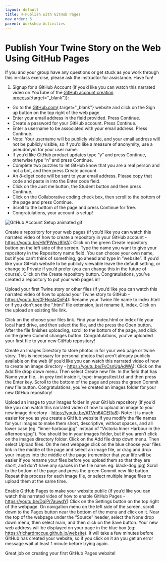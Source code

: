 ```yaml
---
layout: default
title: 4-Publish with GitHub Pages
nav_order: 6
parent: Workshop Activities
---
```

# Publish Your Twine Story on the Web Using GitHub Pages
If you and your group have any questions or get stuck as you work through this in-class exercise, please ask the instructor for assistance.  Have fun!

1. Signup for a GitHub Account (if you’d like you can watch this narrated video on YouTube of the [GitHub account creation process](https://youtu.be/ovCRBERA1NQ){:target="_blank"}):
  - Go to the [GitHub.com](https://github.com){:target="_blank"} website and click on the Sign up button on the top right of the web page.
  - Enter your email address in the field provided. Press Continue.
  - Create a password for your GitHub account. Press Continue.
  - Enter a username to be associated with your email address. Press Continue. 
  - Note: Your username will be publicly visible, and your email address will not be publicly visible, so if you’d like a measure of anonymity, use a pseudonym for your user name.
  - If  you’d like GitHub product updates type “y” and press Continue, otherwise type “n” and press Continue.
  - Complete two puzzles to let GitHub know that you are a real person and not a bot, and then press Create account.
  - An 8-diget code will be sent to your email address. Please copy that code and paste in into the Enter code field.
  - Click on the Just me button, the Student button and then press Continue.
  - Click on the Collaborative coding check box, then scroll to the bottom of the page and press Continue.
  - Scroll to the bottom of the page and press Continue for free.
  - Congratulations, your account is setup!
  <img src="images/github-account-setup.gif" alt="GitHub Account Setup animated gif">

Create a repository for your web pages (if you’d like you can watch this narrated video of how to create a repository in your GitHub account -  ​​https://youtu.be/HhfPWwz8lVA):
Click on the green Create repository button on the left side of the screen.
Type the name you want to give your repository in the Repository name field. You can choose your own name, but if you can’t think of something, go ahead and type in “website”.
If you’d like your GitHub website to be publicly viewable leave the default setting, or change to Private if you’d prefer (you can change this in the future of course).
Click on the Create repository button.
Congratulations, you’ve created a repository to put your web pages in!

Upload your first Twine story or other files (if you’d like you can watch this narrated video of how to upload your Twine story to GitHub -  https://youtu.be/0FHgslaQnF4):
Rename your Twine file name to index.html or if you don’t see the “.html” file extension, just rename it, index.
Click on the upload an existing file link.

Click on the choose your files link.
Find your index.html or index file your local hard drive, and then select the file, and the press the Open button.
After the file finishes uploading, scroll to the bottom of the page, and click on the green Commit changes button.
Congratulations, you’ve uploaded your first file to your new GitHub repository!


Create an Images Directory to store photos in for your web page or twine story. This is necessary for personal photos that aren’t already publicly available on the web (if you’d like you can watch this narrated video of how to create an image directory -   https://youtu.be/FvCsnUgAdWA):
Click on the Add file drop down menu.
Then select Create new file.
In the field that has Name your file… in grey text inside it, type: images/test.txt and then press the Enter key.
Scroll to the bottom of the page and press the green Commit new file button.
Congratulations, you’ve created an images folder for your new GitHub repository!

Upload an image to your images folder in your GitHub repository (if you’d like you can watch this narrated video of how to upload an image to your new image directory - https://youtu.be/ATVm6ACERu8):
Note: It is much easier for you as you create a GitHub website if you modify the file names for your images to make them short, descriptive, without spaces, and all lower case (eg: “inner-harbour.jpg” instead of “Victoria Inner Harbour in the afternoon.jpg”).
You should be in your images folder, but if you aren’t click on the images directory folder.
Click on the Add file drop down menu.
Then select Upload files.
On the next webpage click on the blue choose your files link in the middle of the page and select an image file, or drag and drop your images into the middle of the page (remember that your life will be easier if you rename your files before you upload them so that they are short, and don’t have any spaces in the file name: eg: black-dog.jpg)
Scroll to the bottom of the page and press the green Commit new file button.
Repeat this process for each image file, or select multiple image files to upload them at the same time.


Enable GitHub Pages to make your website public (if you’d like you can watch this narrated video of how to enable GitHub Pages -  https://youtu.be/DqjPr7auwdY)
Click on the Settings button on the top right of the webpage.
On navigation menu on the left side of the screen, scroll down to the Pages button near the bottom of the menu and click on it.
Near the top of the webpage under the “Source” header, select the None drop down menu, then select main, and then click on the Save button.
Your new web address will be displayed on your page in the blue box (eg: https://richardmccue.github.io/website). It will take a few minutes before GitHub has created your website, so if you click on it an you get an error message wait at least 1 minute before trying again.
 
Great job on creating your first GitHub Pages website!

